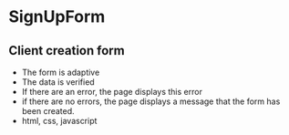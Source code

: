 # SignUpForm
<h2>Client creation form</h2>
<ul>
  <li>The form is adaptive</li>
  <li>The data is verified</li>
  <li>If there are an error, the page displays this error</li>
  <li>if there are no errors, the page displays a message that the form has been created.</li>
  <li>html, css, javascript</li>
</ul>
